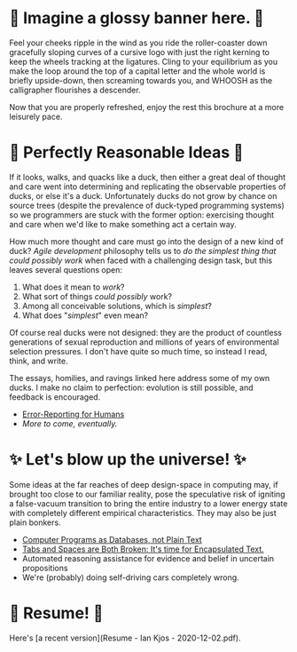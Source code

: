 # 🔮 Imagine a glossy banner here. 🔮

Feel your cheeks ripple in the wind as you ride the roller-coaster down gracefully sloping curves of a cursive logo with just the right kerning to keep the wheels tracking at the ligatures. Cling to your equilibrium as you make the loop around the top of a capital letter and the whole world is briefly upside-down, then screaming towards you, and WHOOSH as the calligrapher flourishes a descender.

Now that you are properly refreshed, enjoy the rest this brochure at a more leisurely pace.


# 🦆 Perfectly Reasonable Ideas 🦆

If it looks, walks, and quacks like a duck, then either a great deal of thought
and care went into determining and replicating the observable properties
of ducks, or else it's a duck. Unfortunately ducks do not grow by chance on source trees
(despite the prevalence of duck-typed programming systems) so we programmers are stuck
with the former option: exercising thought and care when we'd like to make something
act a certain way.

How much more thought and care must go into the design of a new kind of duck?
*Agile development* philosophy tells us to *do the simplest thing
that could possibly work* when faced with a challenging design task,
but this leaves several questions open:
1. What does it mean to *work*?
2. What sort of things *could possibly* work?
3. Among all conceivable solutions, which is *simplest*?
4. What does "*simplest*" even mean?

Of course real ducks were not designed: they are the product of countless generations of sexual reproduction and millions of years of environmental selection pressures. I don't have quite so much time, so instead I read, think, and write.

The essays, homilies, and ravings linked here address some of my own ducks.
I make no claim to perfection: evolution is still possible, and feedback is encouraged.

* [Error-Reporting for Humans](error_reporting.md)
* *More to come, eventually.*


# ✨ Let's blow up the universe! ✨

Some ideas at the far reaches of deep design-space in computing may, if brought too close to our familiar reality, pose the speculative risk of igniting a false-vacuum transition to bring the entire industry to a lower energy state with completely different empirical characteristics. They may also be just plain bonkers.

* [Computer Programs as Databases, not Plain Text](code_db.md)
* [Tabs and Spaces are Both Broken: It's time for Encapsulated Text.](tab_space.md)
* Automated reasoning assistance for evidence and belief in uncertain propositions
* We're (probably) doing self-driving cars completely wrong.



# 📜  Resume! 📜

Here's [a recent version](Resume - Ian Kjos - 2020-12-02.pdf).
